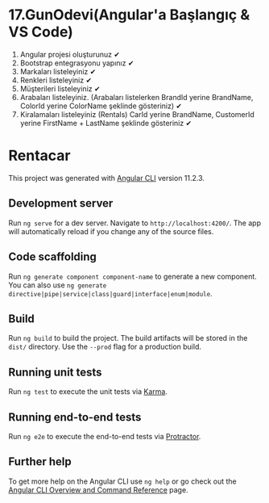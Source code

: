 # 17.GunOdevi(Angular'a Başlangıç & VS Code)
1. Angular projesi oluşturunuz ✔
2. Bootstrap entegrasyonu yapınız ✔
3. Markaları listeleyiniz ✔
4. Renkleri listeleyiniz ✔
5. Müşterileri listeleyiniz ✔
6. Arabaları listeleyiniz. (Arabaları listelerken BrandId yerine BrandName, ColorId yerine ColorName şeklinde gösteriniz) ✔
7. Kiralamaları listeleyiniz (Rentals) CarId yerine BrandName, CustomerId yerine FirstName + LastName şeklinde gösteriniz ✔





# Rentacar

This project was generated with [Angular CLI](https://github.com/angular/angular-cli) version 11.2.3.

## Development server

Run `ng serve` for a dev server. Navigate to `http://localhost:4200/`. The app will automatically reload if you change any of the source files.

## Code scaffolding

Run `ng generate component component-name` to generate a new component. You can also use `ng generate directive|pipe|service|class|guard|interface|enum|module`.

## Build

Run `ng build` to build the project. The build artifacts will be stored in the `dist/` directory. Use the `--prod` flag for a production build.

## Running unit tests

Run `ng test` to execute the unit tests via [Karma](https://karma-runner.github.io).

## Running end-to-end tests

Run `ng e2e` to execute the end-to-end tests via [Protractor](http://www.protractortest.org/).

## Further help

To get more help on the Angular CLI use `ng help` or go check out the [Angular CLI Overview and Command Reference](https://angular.io/cli) page.
